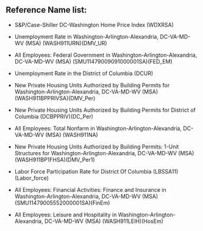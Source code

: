 ## Reference Name list: 

- S&P/Case-Shiller DC-Washington Home Price Index (WDXRSA)

- Unemployment Rate in Washington-Arlington-Alexandria, DC-VA-MD-WV (MSA) (WASH911URN)(DMV_UR)

- All Employees: Federal Government in Washington-Arlington-Alexandria, DC-VA-MD-WV (MSA) (SMU11479009091000001SA)(FED_EM)

- Unemployment Rate in the District of Columbia (DCUR)

- New Private Housing Units Authorized by Building Permits for Washington-Arlington-Alexandria, DC-VA-MD-WV (MSA) (WASH911BPPRIVSA)(DMV_Per)

- New Private Housing Units Authorized by Building Permits for District of Columbia (DCBPPRIV)(DC_Per)

- All Employees: Total Nonfarm in Washington-Arlington-Alexandria, DC-VA-MD-WV (MSA) (WASH911NA)

- New Private Housing Units Authorized by Building Permits: 1-Unit Structures for Washington-Arlington-Alexandria, DC-VA-MD-WV (MSA) (WASH911BP1FHSA)(DMV_Per1)

- Labor Force Participation Rate for District Of Columbia (LBSSA11)(Labor_force)

- All Employees: Financial Activities: Finance and Insurance in Washington-Arlington-Alexandria, DC-VA-MD-WV (MSA) (SMU11479005552000001SA)(FinEm)

- All Employees: Leisure and Hospitality in Washington-Arlington-Alexandria, DC-VA-MD-WV (MSA) (WASH911LEIH)(HosEm)
